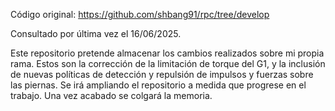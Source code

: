 Código original: 
https://github.com/shbang91/rpc/tree/develop

Consultado por última vez el 16/06/2025. 

Este repositorio pretende almacenar los cambios realizados sobre mi propia rama. Estos son la corrección de la limitación de torque del G1, y la inclusión de nuevas políticas de detección y repulsión de impulsos y fuerzas sobre las piernas. Se irá ampliando el repositorio a medida que progrese en el trabajo. Una vez acabado se colgará la memoria.
